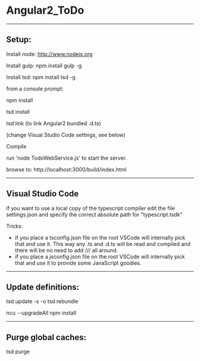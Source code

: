 # Angular2_ToDo

-----------------------
Setup:
-----------------------

Install node: http://www.nodejs.org

Install gulp: npm install gulp -g

Install tsd: npm install tsd -g

from a console prompt:

npm install

tsd install

tsd link (to link Angular2 bundled .d.ts)

(change Visual Studio Code settings, see below)

Compile

run 'node TodoWebService.js' to start the server.

browse to: http://localhost:3000/build/index.html

-----------------------
Visual Studio Code
-----------------------

if you want to use a local copy of the typescript compiler
edit the file settings.json and specify the correct absolute path for "typescript.tsdk" 

Tricks:

- if you place a tsconfig.json file on the root VSCode will internally pick that and use it. This way any .ts and .d.ts will be read and compiled and there will be no need to add /// <reference path="tsd.d.ts" /> all around.
- if you place a jsconfig.json file on the root VSCode will internally pick that and use it to provide some JavaScript goodies.

-----------------------
Update definitions:
-----------------------
tsd update -s -o
tsd rebundle

ncu --upgradeAll
npm install

-----------------------
Purge global caches:
-----------------------

tsd purge


				
